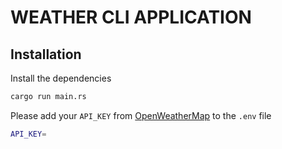 # WEATHER CLI APPLICATION

## Installation

Install the dependencies 

```sh
cargo run main.rs
```

Please add your `API_KEY` from [OpenWeatherMap](https://openweathermap.org/) to the `.env` file

```sh
API_KEY=
```
